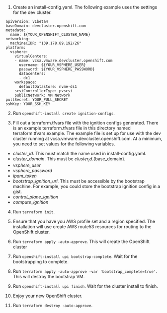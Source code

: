 1. Create an install-config.yaml.
The following example uses the settings for the dev cluster.

```
apiVersion: v1beta4
baseDomain: devcluster.openshift.com
metadata:
  name: ${YOUR_OPENSHIFT_CLUSTER_NAME}
networking:
  machineCIDR: "139.178.89.192/26"
platform:
  vsphere:
    virtualCenters:
    - name: vcsa.vmware.devcluster.openshift.com
      username: ${YOUR_VSPHERE_USER}
      password: ${YOUR_VSPHERE_PASSWORD}
      datacenters:
      - dc1
    workspace:
      defaultDatastore: nvme-ds1
    scsiControllerType: pvscsi
    publicNetwork: VM Network
pullSecret: YOUR_PULL_SECRET
sshKey: YOUR_SSH_KEY
```

2. Run `openshift-install create ignition-configs`.

3. Fill out a terraform.tfvars file with the ignition configs generated.
There is an example terraform.tfvars file in this directory named terraform.tfvars.example. The example file is set up for use with the dev cluster running at vcsa.vmware.devcluster.openshift.com. At a minimum, you need to set values for the following variables.
* *cluster_id*. This must match the name used in install-config.yaml.
* *cluster_domain*. This must be ${cluster_id}.${base_domain}.
* *vsphere_user*
* *vsphere_password*
* *ipam_token*
* *bootstrap_ignition_url*. This must be accessible by the bootstrap machine. For example, you could store the bootstrap ignition config in a gist.
* *control_plane_ignition*
* *compute_ignition*

4. Run `terraform init`.

5. Ensure that you have you AWS profile set and a region specified. The installation will use create AWS route53 resources for routing to the OpenShift cluster.

6. Run `terraform apply -auto-approve`.
This will create the OpenShift cluster

7. Run `openshift-install upi bootstrap-complete`. Wait for the bootstrapping to complete.

8. Run `terraform apply -auto-approve -var 'bootstrap_complete=true'`.
This will destroy the bootstrap VM.

9. Run `openshift-install upi finish`. Wait for the cluster install to finish.

10. Enjoy your new OpenShift cluster.

11. Run `terraform destroy -auto-approve`.
